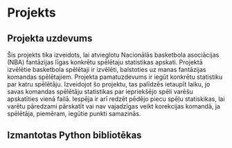 # Projekts 
## Projekta uzdevums
Šis projekts tika izveidots, lai atvieglotu Nacionālās basketbola asociācijas (NBA) fantāzijas līgas konkrētu spēlētaju statistikas apskati. Projektā izvēlētie basketbola spēlētaji ir izvēlēti, balstoties uz manas fantāzijas komandas spēlētajiem. Projekta pamatuzdevums ir iegūt konkrētu statistiku par katru spēlētāju. Izveidojot šo projektu, tas palīdzēs ietaupīt laiku, jo savas komandas spēlētāju statistikas par iepriekšējo spēli varēšu apskatīties vienā failā. Iespēja ir arī redzēt pēdējo piecu spēļu statiskikas, lai varētu pāredzami pārskatīt vai nav vajadzīgas veikt korekcijas komandā, ja spēlētāja, piemēram, iegūtie punkti samazinās.
## Izmantotas Python bibliotēkas
